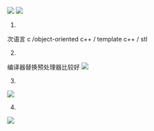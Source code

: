 ![](../../assets/2022-06-14-18-02-51.png)
![](../../assets/2022-06-14-18-03-18.png)

1.
次语言 c /object-oriented c++ / template c++ / stl

2.
编译器替换预处理器比较好
![](../../assets/2022-06-14-18-15-45.png)

3.
![](../../assets/2022-06-14-18-30-04.png)

4.
![](../../assets/2022-06-14-18-30-27.png)